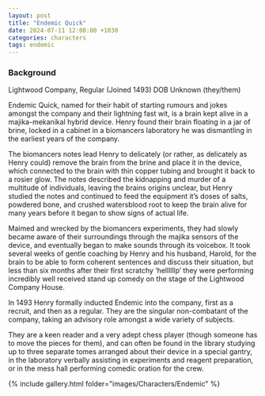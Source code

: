 ```yaml
---
layout: post
title: "Endemic Quick"
date: 2024-07-11 12:00:00 +1030
categories: characters
tags: endemic
---
```

### Background
Lightwood Company, Regular (Joined 1493)
DOB Unknown
(they/them)

Endemic Quick, named for their habit of starting rumours and jokes amongst the company and their lightning fast wit, is a brain kept alive in a majika-mekanikal hybrid device. Henry found their brain floating in a jar of brine, locked in a cabinet in a biomancers laboratory he was dismantling in the earliest years of the company.

The biomancers notes lead Henry to delicately (or rather, as delicately as Henry could) remove the brain from the brine and place it in the device, which connected to the brain with thin copper tubing and brought it back to a rosier glow. The notes described the kidnapping and murder of a multitude of individuals, leaving the brains origins unclear, but Henry studied the notes and continued to feed the equipment it’s doses of salts, powdered bone, and crushed watersblood root to keep the brain alive for many years before it began to show signs of actual life.

Maimed and wrecked by the biomancers experiments, they had slowly became aware of their surroundings through the majika sensors of the device, and eventually began to make sounds through its voicebox. It took several weeks of gentle coaching by Henry and his husband, Harold, for the brain to be able to form coherent sentences and discuss their situation, but less than six months after their first scratchy ‘hellllllp’ they were performing incredibly well received stand up comedy on the stage of the Lightwood Company House.

In 1493 Henry formally inducted Endemic into the company, first as a recruit, and then as a regular. They are the singular non-combatant of the company, taking an advisory role amongst a wide variety of subjects.

They are a keen reader and a very adept chess player (though someone has to move the pieces for them), and can often be found in the library studying up to three separate tomes arranged about their device in a special gantry, in the laboratory verbally assisting in experiments and reagent preparation, or in the mess hall performing comedic oration for the crew.

{% include gallery.html folder="images/Characters/Endemic" %}